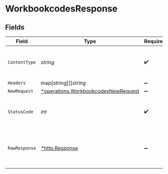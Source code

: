 # WorkbookcodesResponse


## Fields

| Field                                                                                     | Type                                                                                      | Required                                                                                  | Description                                                                               |
| ----------------------------------------------------------------------------------------- | ----------------------------------------------------------------------------------------- | ----------------------------------------------------------------------------------------- | ----------------------------------------------------------------------------------------- |
| `ContentType`                                                                             | *string*                                                                                  | :heavy_check_mark:                                                                        | HTTP response content type for this operation                                             |
| `Headers`                                                                                 | map[string][]*string*                                                                     | :heavy_minus_sign:                                                                        | N/A                                                                                       |
| `NewRequest`                                                                              | [*operations.WorkbookcodesNewRequest](../../models/operations/workbookcodesnewrequest.md) | :heavy_minus_sign:                                                                        | OK                                                                                        |
| `StatusCode`                                                                              | *int*                                                                                     | :heavy_check_mark:                                                                        | HTTP response status code for this operation                                              |
| `RawResponse`                                                                             | [*http.Response](https://pkg.go.dev/net/http#Response)                                    | :heavy_minus_sign:                                                                        | Raw HTTP response; suitable for custom response parsing                                   |